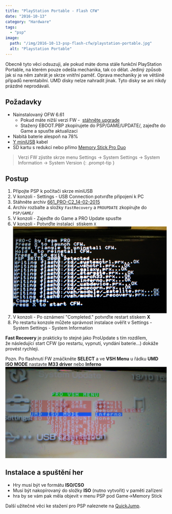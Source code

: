 ```yaml
---
title: "PlayStation Portable - Flash CFW"
date: "2016-10-13"
category: "Hardware"
tags: 
  - "psp"
image: 
  path: "/img/2016-10-13-psp-flash-cfw/playstation-portable.jpg"
  alt: "Playstation Portable"
---
```


Obecně tyto věci odsuzuji, ale pokud máte doma stále funkční PlayStation Portable, na kterém pouze odešla mechanika, tak co dělat. Jediný způsob jak si na něm zahrát je skrze vnitřní paměť. Oprava mechaniky je ve většině případů nerentabilní. UMD disky nelze nahradit jinak. Tyto disky se ani nikdy prázdné neprodávali.

## Požadavky

- Nainstalovaný OFW 6.61
    - Pokud máte nižší verzi FW -  [stáhněte upgrade](https://www.playstation.com/en-us/support/system-updates/psp/)
    - Stažený EBOOT.PBP zkopírujete do PSP/GAME/UPDATE/, zajeďte do Game a spusťte aktualizaci
- Nabitá baterie alespoň na 78%
- [Y miniUSB](https://www.heureka.cz/?h%5Bfraze%5D=Kabel+Y+USB+2x+A+mini+B) kabel
- SD kartu s redukcí nebo přímo [Memory Stick Pro Duo](https://pametove-karty-ms-pro-duo.heureka.cz/)

> Verzi FW zjistíte skrze menu Settings -> System Settings -> System Information -> System Version
{: .prompt-tip }

## Postup

1. Připojte PSP k počítači skrze miniUSB
2. V konzoli - Settings - USB Connection potvrďte připojení k PC
3. Stáhněte archiv [661_PRO-C2_14-02-2015](https://1drv.ms/u/s!AmaMNBEz9Mw0gbw8_o8RnzzxNfT2CA)
4. Archiv rozbalte a složky `FastRecovery` a `PROUPDATE` zkopírujte do `PSP/GAME/`
5. V konzoli - Zajeďte do Game a PRO Update spusťte
6. V konzoli - Potvrďte instalaci  stiskem `X` 
![flash](/img/2016-10-13-psp-flash-cfw/IMG_20161013_151927.jpg) 
7. V konzoli - Po oznámení "Completed." potvrďte restart stiskem **X**
8. Po restartu konzole můžete správnost instalace ověřit v Settings - System Settings - System Information

**Fast Recovery** je prakticky to stejné jako ProUpdate s tím rozdílem, že následující start CFW (po restartu, vypnutí, vyndání baterie...) dokáže provést rychleji.

Pozn. Po flashnutí FW zmáčkněte **SELECT** a ve **VSH Menu** u řádku **UMD ISO MODE** nastavte **M33 driver** nebo **Inferno**
![flash2](/img/2016-10-13-psp-flash-cfw/IMG_20161013_152756.jpg)

## Instalace a spuštění her

- Hry musí být ve formátu **ISO/CSO**
- Musí být nakopírovaný do složky **ISO** (nutno vytvořit) v paměti zařízení
- hra by se vám pak měla objevit v menu PSP pod Game->Memory Stick 

Další užitečné věci ke stažení pro PSP naleznete na [QuickJump](https://dl.qj.net/psp.html).